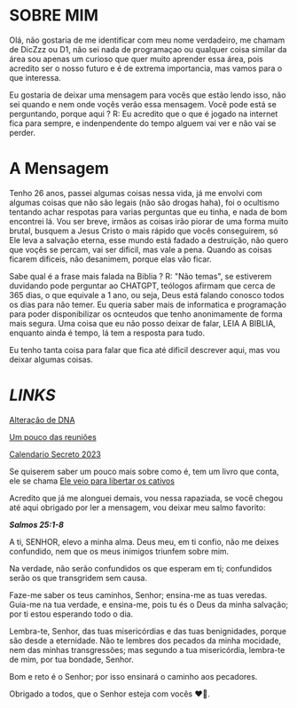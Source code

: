 # SOBRE MIM
Olá, não gostaria de me identificar com meu nome verdadeiro, me chamam de DicZzz ou D1, não sei nada de programaçao ou qualquer coisa similar da área sou apenas um curioso
que quer muito aprender essa área, pois acredito ser o nosso futuro e é de extrema importancia, mas vamos para o que interessa.

Eu gostaria de deixar uma mensagem para vocês que estão lendo isso, não sei quando e nem onde voçês verão essa mensagem.
Você pode está se perguntando, porque aqui ? R: Eu acredito que o que é jogado na internet fica para sempre, e indenpendente do tempo alguem vai ver e não vai se perder. 

# A Mensagem
Tenho 26 anos, passei algumas coisas nessa vida, já me envolvi com algumas coisas que não são legais (não são drogas haha), foi o ocultismo tentando achar respotas para varias
perguntas que eu tinha, e nada de bom encontrei lá. Vou ser breve, irmãos as coisas irão piorar de uma forma muito brutal, busquem a Jesus Cristo o mais rápido que vocês conseguirem,
só Ele leva a salvação eterna, esse mundo está fadado a destruição, não quero que voçês se percam, vai ser dificil, mas vale a pena.
Quando as coisas ficarem dificeis, não desanimem, porque elas vão ficar.

Sabe qual é a frase mais falada na Biblia ? R: "Não temas", se estiverem duvidando pode perguntar ao CHATGPT, teólogos afirmam que cerca de 365 dias, o que equivale a 1 ano,
ou seja, Deus está falando conosco todos os dias para não temer. Eu queria saber mais de informatica e programação para poder disponibilizar os ocnteudos que tenho anonimamente
de forma mais segura.
Uma coisa que eu não posso deixar de falar, LEIA A BIBLIA, enquanto ainda é tempo, lá tem a resposta para tudo. 

Eu tenho tanta coisa para falar que fica até dificil descrever aqui, mas vou deixar algumas coisas.

# *LINKS*
[Alteração de DNA](https://www.youtube.com/watch?v=_rzmpiBFaIQ&list=PL4-Ftn7qHC1mnEhL0ZOucHnR8RRmn57B-&index=29)

[Um pouco das reuniões](https://www.youtube.com/watch?v=tUiaJTKPjKQ&list=PL4-Ftn7qHC1mnEhL0ZOucHnR8RRmn57B-&index=25)

[Calendario Secreto 2023](https://www.youtube.com/watch?v=l6_ZFbKLnFE)

Se quiserem saber um pouco mais sobre como é, tem um livro que conta, ele se chama [Ele veio para libertar os cativos](https://www.youtube.com/watch?v=d1U41XWH86c)

Acredito que já me alonguei demais, vou nessa rapaziada, se você chegou até aqui obrigado por ler a mensagem, vou deixar meu salmo favorito:

***Salmos 25:1-8***

A ti, SENHOR, elevo a minha alma.
Deus meu, em ti confio, não me deixes confundido, nem que os meus inimigos triunfem sobre mim.

Na verdade, não serão confundidos os que esperam em ti; confundidos serão os que transgridem sem causa.

Faze-me saber os teus caminhos, Senhor; ensina-me as tuas veredas.
Guia-me na tua verdade, e ensina-me, pois tu és o Deus da minha salvação; por ti estou esperando todo o dia.

Lembra-te, Senhor, das tuas misericórdias e das tuas benignidades, porque são desde a eternidade.
Não te lembres dos pecados da minha mocidade, nem das minhas transgressões; mas segundo a tua misericórdia, lembra-te de mim, por tua bondade, Senhor.

Bom e reto é o Senhor; por isso ensinará o caminho aos pecadores.


Obrigado a todos, que o Senhor esteja com vocês ❤🌹.

